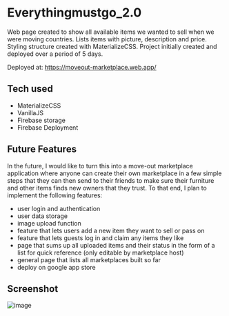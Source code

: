 # Everythingmustgo_2.0 #
Web page created to show all available items we wanted to sell when we were moving countries. Lists items with picture, description and price. Styling structure created with MaterializeCSS. Project initially created and deployed over a period of 5 days.

Deployed at:
https://moveout-marketplace.web.app/

## Tech used ##

* MaterializeCSS
* VanillaJS
* Firebase storage
* Firebase Deployment

## Future Features

In the future, I would like to turn this into a move-out marketplace application where anyone can create their own marketplace in a few simple steps that they can then send to their friends to make sure their furniture and other items finds new owners that they trust. To that end, I plan to implement the following features:

- user login and authentication
- user data storage
- image upload function
- feature that lets users add a new item they want to sell or pass on
- feature that lets guests log in and claim any items they like
- page that sums up all uploaded items and their status in the form of a list for quick reference (only editable by marketplace host)
- general page that lists all marketplaces built so far
- deploy on google app store


## Screenshot ##
![image](https://user-images.githubusercontent.com/65750361/103803105-678f9180-5050-11eb-87db-2dc9ec8d6b89.png)
